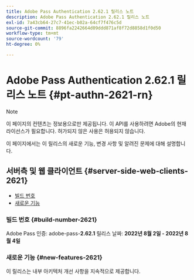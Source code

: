 ```yaml
---
title: Adobe Pass Authentication 2.62.1 릴리스 노트
description: Adobe Pass Authentication 2.62.1 릴리스 노트
exl-id: 7a43cb64-27c7-41ec-b02a-64cf7f476c5d
source-git-commit: 8896fa2242664d09ddd871af8f72d8858d1f0d50
workflow-type: tm+mt
source-wordcount: '79'
ht-degree: 0%

---
```


# Adobe Pass Authentication 2.62.1 릴리스 노트 {#pt-authn-2621-rn}

>[!NOTE]
>
>이 페이지의 컨텐츠는 정보용으로만 제공됩니다. 이 API를 사용하려면 Adobe의 현재 라이선스가 필요합니다. 허가되지 않은 사용은 허용되지 않습니다.

이 페이지에서는 이 릴리스의 새로운 기능, 변경 사항 및 알려진 문제에 대해 설명합니다.

## 서버측 및 웹 클라이언트 {#server-side-web-clients-2621}

* [빌드 번호](#build-number-2621)
* [새로운 기능](#new-features-2621)

### 빌드 번호 {#build-number-2621}

Adobe Pass 인증: adobe-pass-**2.62.1**
릴리스 날짜: **2022년 8월 2일 - 2022년 8월 4일**

### 새로운 기능 {#new-features-2621}

이 릴리스는 내부 아키텍처 개선 사항을 지속적으로 제공합니다.
